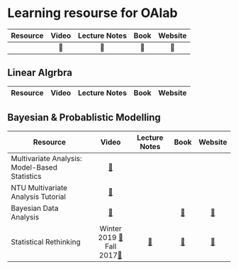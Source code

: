 # Learning resourse for OAlab

| Resource | Video          | Lecture Notes | Book   | Website |
| ---      | :---:          | :---:         | :---:  | :---:   |
|          | :movie_camera: | :memo:        | :book: | :link:  |

## Linear Algrbra

| Resource | Video          | Lecture Notes | Book   | Website |
| ---      | :---:          | :---:         | :---:  | :---:   |



## Bayesian & Probablistic Modelling

| Resource | Video | Lecture Notes | Book  | Website |
| ---      | :---:   | :---:       | :---: | :---:   |
| Multivariate Analysis: Model-Based Statistics | [:movie_camera:](https://www.youtube.com/playlist?list=PLKBC9odgDUw5NYjpKbIq0U-Vbg_JCsx4U)|
| NTU Multivariate Analysis Tutorial | [:movie_camera:](https://www.youtube.com/playlist?list=PL-QkhjfYf9S2ryHzWj6uHisRYHsHjt1sm&ab_channel=%E9%BB%83%E7%90%AE%E4%BB%81)|
| Bayesian Data Analysis | [:movie_camera:](https://www.youtube.com/playlist?list=PLBqnAso5Dy7O0IVoVn2b-WtetXQk5CDk6) |  | [:book:](http://www.stat.columbia.edu/~gelman/book/BDA3.pdf) | [:link:](https://avehtari.github.io/BDA_course_Aalto/) |
| Statistical Rethinking | Winter 2019 [:movie_camera:](https://www.youtube.com/playlist?list=PLDcUM9US4XdNM4Edgs7weiyIguLSToZRI) <br> Fall 2017[:movie_camera:](https://www.youtube.com/playlist?list=PLDcUM9US4XdM9_N6XUUFrhghGJ4K25bFc)| [:memo:](https://github.com/rmcelreath/stat_rethinking_2020)|[:book:](https://github.com/Booleans/statistical-rethinking/raw/master/Statistical%20Rethinking%202nd%20Edition.pdf)|[:link:](http://xcelab.net/rm/statistical-rethinking/)

